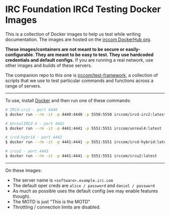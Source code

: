 # IRC Foundation IRCd Testing Docker Images
This is a collection of Docker images to help us test while writing documentation. The images are hosted on the [irccom DockerHub org](https://hub.docker.com/u/irccom).

**These images/containers are not meant to be secure or easily-configurable. They are meant to be easy to test. They use hardcoded credentials and default configs.** If you are running a real network, use other images and builds of these servers.

The companion repo to this one is [irccom/test-framework](https://github.com/irccom/test-framework), a collection of scripts that we use to test particular commands and functions across a range of servers.

-----

To use, install [Docker](https://www.docker.com/get-started) and then run one of these commands:

```sh
# IRCd-irc2 - port 4440
$ docker run --rm -it -p 4440:4440 -p 5550:5550 irccom/ircd-irc2:latest

# UnrealIRCd 4 - port 4441
$ docker run --rm -it -p 4441:4441 -p 5551:5551 irccom/unreal4:latest

# ircd-hybrid - port 4442
$ docker run --rm -it -p 4441:4441 -p 5551:5551 irccom/ircd-hybrid:latest

# ircu2 - port 4443
$ docker run --rm -it -p 4441:4441 -p 5551:5551 irccom/ircu2:latest
```

-----

On these images:

- The server name is `<software>.example.irc.com`
- The default oper creds are `alice / password` and `daniel / password`
- As much as possible uses the default config (we may enable features though).
- The MOTD is just "This is the MOTD"
- Throttling / connection limits are disabled.
